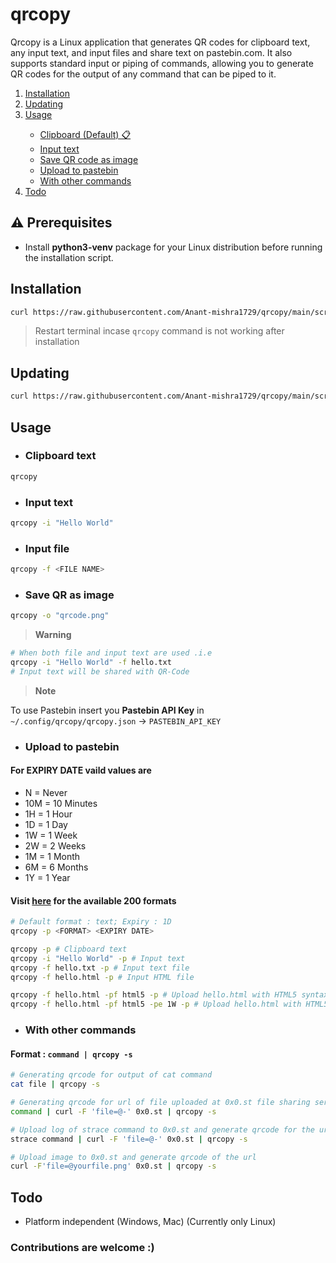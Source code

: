 # qrcopy
Qrcopy is a Linux application that generates QR codes for clipboard text, any input text, and input files and share text on pastebin.com.
It also supports standard input or piping of commands, allowing you to generate QR codes for the output of any command that can be piped to it.

<ol>
  <li><a href="#installation">Installation</a></li>
  <li><a href="#updating">Updating</a></li>
  <li><a href="#usage">Usage</a></li>
  <ul>
    <li><a href="#clipboard-text">Clipboard (Default) 📋</a></li>
    <li><a href="#input-text">Input text</a></li>
    <li><a href="#save-qr-as-image">Save QR code as image</a></li>
    <li><a href="#upload-to-pastebin">Upload to pastebin</a></li>
    <li><a href="#with-other-commands">With other commands</a></li>
  </ul>
  <li><a href="#todo">Todo</a></li>
</ol>

## :warning: Prerequisites 

* Install **python3-venv** package for your Linux distribution before running the installation script. 

## Installation

```bash
curl https://raw.githubusercontent.com/Anant-mishra1729/qrcopy/main/scripts/install.sh | bash
```
> Restart terminal incase ```qrcopy``` command is not working after installation

## Updating
```bash
curl https://raw.githubusercontent.com/Anant-mishra1729/qrcopy/main/scripts/update.sh | bash
```

## Usage

* ### Clipboard text
```bash
qrcopy
```
* ### Input text
```bash 
qrcopy -i "Hello World"
```
* ### Input file
```bash
qrcopy -f <FILE NAME>
```

* ### Save QR as image
```bash
qrcopy -o "qrcode.png"
```
> **Warning**
```bash
# When both file and input text are used .i.e
qrcopy -i "Hello World" -f hello.txt
# Input text will be shared with QR-Code
```

> **Note**

To use Pastebin insert you **Pastebin API Key** in ```~/.config/qrcopy/qrcopy.json``` -> ```PASTEBIN_API_KEY```

* ### Upload to pastebin
#### For EXPIRY DATE vaild values are
* N = Never
* 10M = 10 Minutes
* 1H = 1 Hour
* 1D = 1 Day
* 1W = 1 Week
* 2W = 2 Weeks
* 1M = 1 Month
* 6M = 6 Months
* 1Y = 1 Year

#### Visit [here](https://pastebin.com/doc_api#:~:text=down%20the%20page.-,Creating%20A%20New%20Paste%2C%20The%20%27api_paste_format%27%20Parameter%20In%20Detail,-We%20have%20over) for the available 200 formats

```bash
# Default format : text; Expiry : 1D
qrcopy -p <FORMAT> <EXPIRY DATE>

qrcopy -p # Clipboard text
qrcopy -i "Hello World" -p # Input text
qrcopy -f hello.txt -p # Input text file
qrcopy -f hello.html -p # Input HTML file

qrcopy -f hello.html -pf html5 -p # Upload hello.html with HTML5 syntax highlighting
qrcopy -f hello.html -pf html5 -pe 1W -p # Upload hello.html with HTML5 syntax highlighting, expired in 1 week
```


* ### With other commands
#### Format : ```command | qrcopy -s```
```bash
# Generating qrcode for output of cat command
cat file | qrcopy -s 

# Generating qrcode for url of file uploaded at 0x0.st file sharing service
command | curl -F 'file=@-' 0x0.st | qrcopy -s 

# Upload log of strace command to 0x0.st and generate qrcode for the url
strace command | curl -F 'file=@-' 0x0.st | qrcopy -s 

# Upload image to 0x0.st and generate qrcode of the url
curl -F'file=@yourfile.png' 0x0.st | qrcopy -s
```


## Todo
* Platform independent (Windows, Mac) (Currently only Linux)
### Contributions are welcome :)
